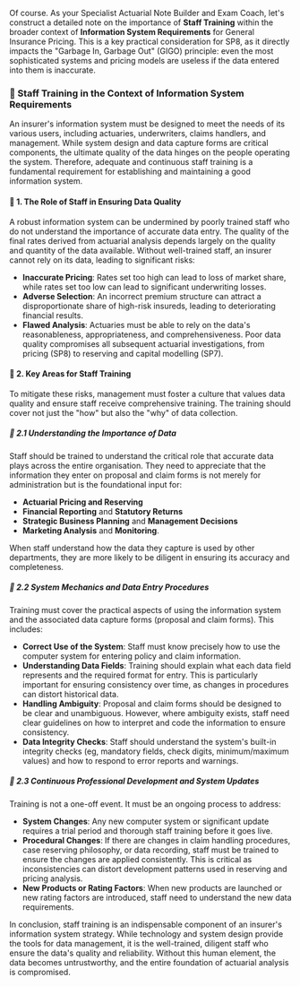Of course. As your Specialist Actuarial Note Builder and Exam Coach, let's construct a detailed note on the importance of **Staff Training** within the broader context of **Information System Requirements** for General Insurance Pricing. This is a key practical consideration for SP8, as it directly impacts the "Garbage In, Garbage Out" (GIGO) principle: even the most sophisticated systems and pricing models are useless if the data entered into them is inaccurate.

### **📗 Staff Training in the Context of Information System Requirements**

An insurer's information system must be designed to meet the needs of its various users, including actuaries, underwriters, claims handlers, and management. While system design and data capture forms are critical components, the ultimate quality of the data hinges on the people operating the system. Therefore, adequate and continuous staff training is a fundamental requirement for establishing and maintaining a good information system.

#### **🔹 1\. The Role of Staff in Ensuring Data Quality**

A robust information system can be undermined by poorly trained staff who do not understand the importance of accurate data entry. The quality of the final rates derived from actuarial analysis depends largely on the quality and quantity of the data available. Without well-trained staff, an insurer cannot rely on its data, leading to significant risks:

* **Inaccurate Pricing**: Rates set too high can lead to loss of market share, while rates set too low can lead to significant underwriting losses.  
* **Adverse Selection**: An incorrect premium structure can attract a disproportionate share of high-risk insureds, leading to deteriorating financial results.  
* **Flawed Analysis**: Actuaries must be able to rely on the data's reasonableness, appropriateness, and comprehensiveness. Poor data quality compromises all subsequent actuarial investigations, from pricing (SP8) to reserving and capital modelling (SP7).

#### **🔹 2\. Key Areas for Staff Training**

To mitigate these risks, management must foster a culture that values data quality and ensure staff receive comprehensive training. The training should cover not just the "how" but also the "why" of data collection.

##### **🔸 2.1 Understanding the Importance of Data**

Staff should be trained to understand the critical role that accurate data plays across the entire organisation. They need to appreciate that the information they enter on proposal and claim forms is not merely for administration but is the foundational input for:

* **Actuarial Pricing and Reserving**  
* **Financial Reporting** and **Statutory Returns**  
* **Strategic Business Planning** and **Management Decisions**  
* **Marketing Analysis** and **Monitoring**.

When staff understand how the data they capture is used by other departments, they are more likely to be diligent in ensuring its accuracy and completeness.

##### **🔸 2.2 System Mechanics and Data Entry Procedures**

Training must cover the practical aspects of using the information system and the associated data capture forms (proposal and claim forms). This includes:

* **Correct Use of the System**: Staff must know precisely how to use the computer system for entering policy and claim information.  
* **Understanding Data Fields**: Training should explain what each data field represents and the required format for entry. This is particularly important for ensuring consistency over time, as changes in procedures can distort historical data.  
* **Handling Ambiguity**: Proposal and claim forms should be designed to be clear and unambiguous. However, where ambiguity exists, staff need clear guidelines on how to interpret and code the information to ensure consistency.  
* **Data Integrity Checks**: Staff should understand the system's built-in integrity checks (eg, mandatory fields, check digits, minimum/maximum values) and how to respond to error reports and warnings.

##### **🔸 2.3 Continuous Professional Development and System Updates**

Training is not a one-off event. It must be an ongoing process to address:

* **System Changes**: Any new computer system or significant update requires a trial period and thorough staff training before it goes live.  
* **Procedural Changes**: If there are changes in claim handling procedures, case reserving philosophy, or data recording, staff must be trained to ensure the changes are applied consistently. This is critical as inconsistencies can distort development patterns used in reserving and pricing analysis.  
* **New Products or Rating Factors**: When new products are launched or new rating factors are introduced, staff need to understand the new data requirements.

In conclusion, staff training is an indispensable component of an insurer's information system strategy. While technology and system design provide the tools for data management, it is the well-trained, diligent staff who ensure the data's quality and reliability. Without this human element, the data becomes untrustworthy, and the entire foundation of actuarial analysis is compromised.

